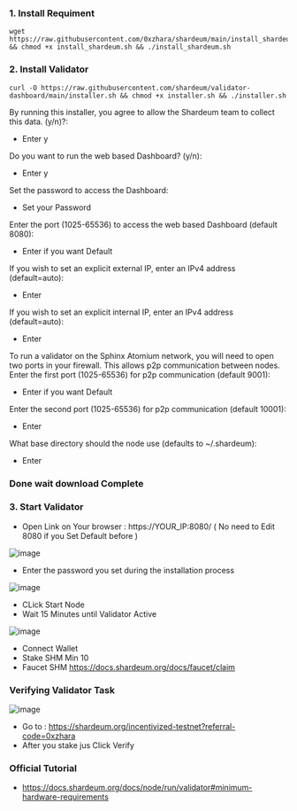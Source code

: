 ### 1. Install Requiment
```lay 
wget https://raw.githubusercontent.com/0xzhara/shardeum/main/install_shardeum.sh && chmod +x install_shardeum.sh && ./install_shardeum.sh 
```
### 2. Install Validator
```lay
curl -O https://raw.githubusercontent.com/shardeum/validator-dashboard/main/installer.sh && chmod +x installer.sh && ./installer.sh
```
By running this installer, you agree to allow the Shardeum team to collect this data. (y/n)?:
- Enter y

Do you want to run the web based Dashboard? (y/n):
- Enter y

Set the password to access the Dashboard:
- Set your Password

Enter the port (1025-65536) to access the web based Dashboard (default 8080):
- Enter if you want Default

If you wish to set an explicit external IP, enter an IPv4 address (default=auto):
- Enter

If you wish to set an explicit internal IP, enter an IPv4 address (default=auto):
- Enter

To run a validator on the Sphinx Atomium network, you will need to open two ports in your firewall.
This allows p2p communication between nodes.
Enter the first port (1025-65536) for p2p communication (default 9001):
- Enter if you want Default

Enter the second port (1025-65536) for p2p communication (default 10001):
- Enter

What base directory should the node use (defaults to ~/.shardeum):
- Enter

### Done wait download Complete

### 3. Start Validator
- Open Link on Your browser : https://YOUR_IP:8080/ ( No need to Edit 8080 if you Set Default before )

![image](https://github.com/user-attachments/assets/7b58f78b-1fd2-43d9-ad27-b4593d59a14c)
- Enter the password you set during the installation process

![image](https://github.com/user-attachments/assets/ae131eca-430a-4b38-a154-6601c1d8bc0f)
- CLick Start Node
- Wait 15 Minutes until Validator Active

![image](https://github.com/user-attachments/assets/67836ead-5410-4b3d-ba1a-e04ff1487f3e)
- Connect Wallet
- Stake SHM Min 10
- Faucet SHM https://docs.shardeum.org/docs/faucet/claim


### Verifying Validator Task
![image](https://github.com/user-attachments/assets/d300c5ad-dc4e-4eb9-aff1-54860715646f)
- Go to : https://shardeum.org/incentivized-testnet?referral-code=0xzhara
- After you stake jus Click Verify

### Official Tutorial
- https://docs.shardeum.org/docs/node/run/validator#minimum-hardware-requirements







